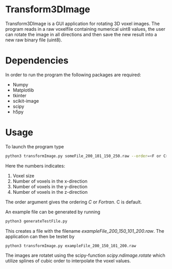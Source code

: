 # Transform3DImage
Transform3DImage is a GUI application for rotating 3D voxel images.
The program reads in a raw voxelfile containing numerical uint8 values,
the user can rotate the image in all directions and then save the new result
into a new raw binary file (uint8).

# Dependencies
In order to run the program the following packages are required:
* Numpy
* Matplotlib
* tkinter
* scikit-image
* scipy
* h5py

# Usage
To launch the program type
```bash
python3 transformImage.py someFile_200_101_150_250.raw --order=<F or C>
```
Here the numbers indicates:

1. Voxel size
2. Number of voxels in the x-direction
3. Number of voxels in the y-direction
4. Number of voxels in the z-direction

The order argument gives the ordering *C* or *Fortran*. C is default.

An example file can be generated by running
```bash
python3 generateTestFile.py
```
This creates a file with the filename *exampleFile_200_150_101_200.raw*.
The application can then be testet by
```bash
python3 transformImage.py exampleFile_200_150_101_200.raw
```

The images are rotatet using the scipy-function *scipy.ndimage.rotate* which
utilize splines of cubic order to interpolate the voxel values.
